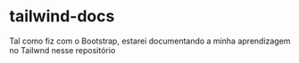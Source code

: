 # tailwind-docs
Tal como fiz com o Bootstrap, estarei documentando a minha aprendizagem no Tailwnd nesse repositório

